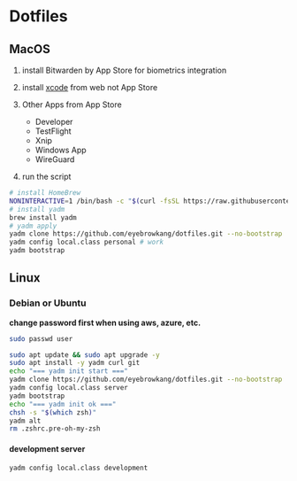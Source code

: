 # Dotfiles

## MacOS

1. install Bitwarden by App Store for biometrics integration

2. install [xcode](https://developer.apple.com/xcode/resources) from web not App Store

3. Other Apps from App Store
    - Developer
    - TestFlight
    - Xnip
    - Windows App
    - WireGuard

4. run the script

```bash
# install HomeBrew
NONINTERACTIVE=1 /bin/bash -c "$(curl -fsSL https://raw.githubusercontent.com/Homebrew/install/HEAD/install.sh)"
# install yadm
brew install yadm
# yadm apply
yadm clone https://github.com/eyebrowkang/dotfiles.git --no-bootstrap
yadm config local.class personal # work
yadm bootstrap
```

## Linux

### Debian or Ubuntu

**change password first when using aws, azure, etc.**
```bash
sudo passwd user
```

```bash
sudo apt update && sudo apt upgrade -y
sudo apt install -y yadm curl git
echo "=== yadm init start ==="
yadm clone https://github.com/eyebrowkang/dotfiles.git --no-bootstrap
yadm config local.class server
yadm bootstrap
echo "=== yadm init ok ==="
chsh -s "$(which zsh)"
yadm alt
rm .zshrc.pre-oh-my-zsh
```

#### development server
```bash
yadm config local.class development
```
